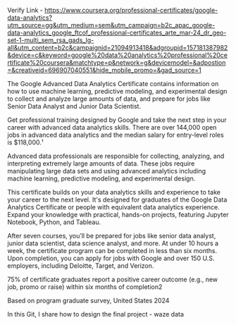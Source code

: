 Verify Link - https://www.coursera.org/professional-certificates/google-data-analytics?utm_source=gg&utm_medium=sem&utm_campaign=b2c_apac_google-data-analytics_google_ftcof_professional-certificates_arte_mar-24_dr_geo-set-1-multi_sem_rsa_gads_lg-all&utm_content=b2c&campaignid=21094913418&adgroupid=157181387982&device=c&keyword=google%20data%20analytics%20professional%20certificate%20coursera&matchtype=p&network=g&devicemodel=&adpostion=&creativeid=696907040551&hide_mobile_promo=&gad_source=1

The Google Advanced Data Analytics Certificate contains information on how to use machine learning, predictive modeling, and experimental design to collect and analyze large amounts of data, and prepare for jobs like Senior Data Analyst and Junior Data Scientist.

Get professional training designed by Google and take the next step in your career with advanced data analytics skills. There are over 144,000 open jobs in advanced data analytics and the median salary for entry-level roles is $118,000.¹

Advanced data professionals are responsible for collecting, analyzing, and interpreting extremely large amounts of data. These jobs require manipulating large data sets and using advanced analytics including machine learning, predictive modeling, and experimental design.

This certificate builds on your data analytics skills and experience to take your career to the next level. It's designed for graduates of the Google Data Analytics Certificate or people with equivalent data analytics experience. Expand your knowledge with practical, hands-on projects, featuring Jupyter Notebook, Python, and Tableau.

After seven courses, you’ll be prepared for jobs like senior data analyst, junior data scientist, data science analyst, and more. At under 10 hours a week, the certificate program can be completed in less than six months. Upon completion, you can apply for jobs with Google and over 150 U.S. employers, including Deloitte, Target, and Verizon.

75% of certificate graduates report a positive career outcome (e.g., new job, promo or raise) within six months of completion2

Based on program graduate survey, United States 2024

In this Git, I share how to design the final project - waze data
